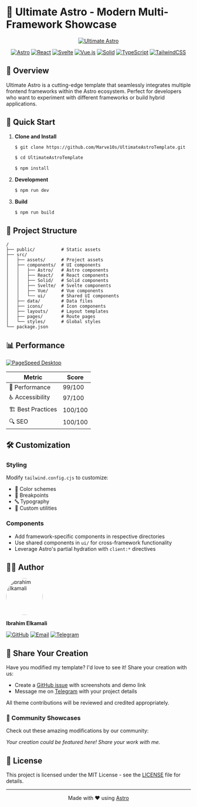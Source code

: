# 🚀 Ultimate Astro - Modern Multi-Framework Showcase

<div align="center">

[![Ultimate Astro](https://github.com/user-attachments/assets/19ceca2e-af6f-498a-b1e1-00f36718fc48)](https://ultimate-astro-template.vercel.app)

[![Astro](https://img.shields.io/badge/Astro-0C1222?style=for-the-badge&logo=astro&logoColor=FDFDFE)](https://astro.build)
[![React](https://img.shields.io/badge/React-20232A?style=for-the-badge&logo=react&logoColor=61DAFB)](https://reactjs.org)
[![Svelte](https://img.shields.io/badge/Svelte-4A4A55?style=for-the-badge&logo=svelte&logoColor=FF3E00)](https://svelte.dev)
[![Vue.js](https://img.shields.io/badge/Vue.js-35495E?style=for-the-badge&logo=vue.js&logoColor=4FC08D)](https://vuejs.org)
[![Solid](https://img.shields.io/badge/Solid-2C4F7C?style=for-the-badge&logo=solid&logoColor=white)](https://www.solidjs.com)
[![TypeScript](https://img.shields.io/badge/TypeScript-007ACC?style=for-the-badge&logo=typescript&logoColor=white)](https://www.typescriptlang.org)
[![TailwindCSS](https://img.shields.io/badge/TailwindCSS-38B2AC?style=for-the-badge&logo=tailwind-css&logoColor=white)](https://tailwindcss.com)

</div>

## 🌟 Overview

Ultimate Astro is a cutting-edge template that seamlessly integrates multiple frontend frameworks within the Astro ecosystem. Perfect for developers who want to experiment with different frameworks or build hybrid applications.

## 🚀 Quick Start

1. **Clone and Install**

   ```bash
   $ git clone https://github.com/Marve10s/UltimateAstroTemplate.git
   ```

   ```bash
   $ cd UltimateAstroTemplate
   ```

   ```bash
   $ npm install
   ```

2. **Development**
   ```bash
   $ npm run dev
   ```

3. **Build**
   ```bash
   $ npm run build
   ```

## 📁 Project Structure

```plaintext
/
├── public/          # Static assets
├── src/
│   ├── assets/      # Project assets
│   ├── components/  # UI components
│   │   ├── Astro/   # Astro components
│   │   ├── React/   # React components
│   │   ├── Solid/   # Solid components
│   │   ├── Svelte/  # Svelte components
│   │   ├── Vue/     # Vue components
│   │   └── ui/      # Shared UI components
│   ├── data/        # Data files
│   ├── icons/       # Icon components
│   ├── layouts/     # Layout templates
│   ├── pages/       # Route pages
│   └── styles/      # Global styles
└── package.json
```

## 📊 Performance

<div>

[![PageSpeed Desktop](https://img.shields.io/badge/PageSpeed%20Desktop-99-success?style=for-the-badge&logo=pagespeed-insights)](https://pagespeed.web.dev/analysis/https-ultimate-astro-template-vercel-app/qj1mxysey7?form_factor=desktop)

| Metric | Score |
|--------|-------|
| 🚀 Performance | 99/100 |
| ♿ Accessibility | 97/100 |
| 🏗️ Best Practices | 100/100 |
| 🔍 SEO | 100/100 |

</div>

## 🛠️ Customization

### Styling
Modify `tailwind.config.cjs` to customize:
- 🎨 Color schemes
- 📱 Breakpoints
- 🔤 Typography
- 🎯 Custom utilities

### Components
- Add framework-specific components in respective directories
- Use shared components in `ui/` for cross-framework functionality
- Leverage Astro's partial hydration with `client:*` directives


## 👨‍💻 Author

<img src="https://github.com/Marve10s.png" width="100" height="100" style="border-radius: 50%;" alt="Ibrahim Elkamali"/>

**Ibrahim Elkamali**

[![GitHub](https://img.shields.io/badge/GitHub-Marve10s-black?style=flat-square&logo=github)](https://github.com/Marve10s)
[![Email](https://img.shields.io/badge/Email-igrimanigroman%40gmail.com-red?style=flat-square&logo=gmail)](mailto:igrimanigroman@gmail.com)
[![Telegram](https://img.shields.io/badge/Telegram-TheCr1nge-blue?style=flat-square&logo=telegram)](https://t.me/TheCr1nge)


## 🎨 Share Your Creation

Have you modified my template? I'd love to see it! Share your creation with us:

- Create a [GitHub issue](https://github.com/Marve10s/UltimateAstroTemplate/issues) with screenshots and demo link
- Message me on [Telegram](https://t.me/TheCr1nge) with your project details

All theme contributions will be reviewed and credited appropriately.

### 🌟 Community Showcases

Check out these amazing modifications by our community:

*Your creation could be featured here! Share your work with me.*

## 📄 License

This project is licensed under the MIT License - see the [LICENSE](LICENSE) file for details.

---

<div align="center">

Made with ❤️ using [Astro](https://astro.build)

</div>
